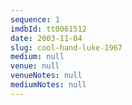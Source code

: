 ```yaml
---
sequence: 1
imdbId: tt0061512
date: 2003-11-04
slug: cool-hand-luke-1967
medium: null
venue: null
venueNotes: null
mediumNotes: null
---
```


